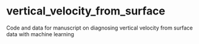 # vertical_velocity_from_surface

Code and data for manuscript on diagnosing vertical velocity from surface data with machine learning
